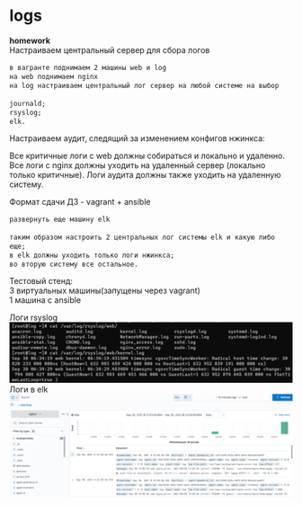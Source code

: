 # logs
**homework**    
Настраиваем центральный сервер для сбора логов

    в вагранте поднимаем 2 машины web и log
    на web поднимаем nginx
    на log настраиваем центральный лог сервер на любой системе на выбор

    journald;
    rsyslog;
    elk.

Настраиваем аудит, следящий за изменением конфигов нжинкса:

Все критичные логи с web должны собираться и локально и удаленно. Все логи с nginx должны уходить на удаленный сервер (локально только критичные). Логи аудита должны также уходить на удаленную систему.

Формат сдачи ДЗ - vagrant + ansible

    развернуть еще машину elk

    таким образом настроить 2 центральных лог системы elk и какую либо еще;
    в elk должны уходить только логи нжинкса;
    во вторую систему все остальное.



Тестовый стенд:     
3 виртуальных машины(запущены через vagrant)    
1 машина с ansible  

Логи rsyslog 
 ![](https://github.com/MaxOOOOON/logs/blob/main/ansible/Screenshot%202021-09-30%20224921.png)
Логи в elk 
 ![](https://github.com/MaxOOOOON/logs/blob/main/ansible/Screenshot%202021-09-30%20224954.png)
